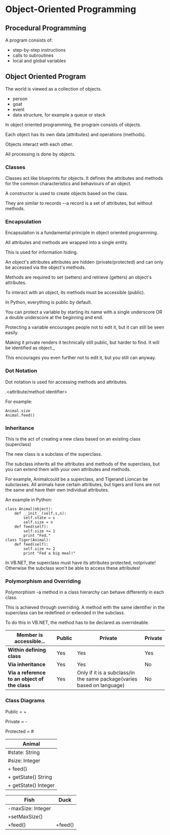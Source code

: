 # Object-Oriented Programming #

## Procedural Programming ##

A program consists of:

- step-by-step instructions
- calls to subroutines
- local and global variables

## Object Oriented Program ##

The world is viewed as a collection of objects.

- person
- goat
- event
- data structure, for example a queue or stack

In object oriented programming, the program consists of objects.

Each object has its own data (attributes) and operations (methods).

Objects interact with each other.

All processing is done by objects.

### Classes ###

Classes act like blueprints for objects. It defines the attributes and methods for the common characteristics and behaviours of an object.

A constructor is used to create objects based on the class.

They are similar to records --a record is a set of attributes, but without methods.

### Encapsulation ###

Encapsulation is a fundamental principle in object oriented programming.

All attributes and methods are wrapped into a single entity.

This is used for information hiding.

An object's attributes attributes are hidden (private/protected) and can only be accessed via the object's methods.

Methods are required to set (setters) and retrieve (getters) an object's attributes.

To interact with an object, its methods must be accessible (public).

In Python, everything is public by default.

You can protect a variable by starting its name with a single underscore OR a double underscore at the beginning and end.

Protecting a variable encourages people not to edit it, but it can still be seen easily.

Making it private renders it technically still public, but harder to find. It will be identified as object._<classname><var name>

This encourages you even further not to edit it, but you still can anyway.

### Dot Notation ###

Dot notation is used for accessing methods and attributes.

<class identifier>.<attribute/method identifier>

For example:
```
Animal.size
Animal.feed()
```

### Inheritance ###

This is the act of creating a new class based on an existing class (superclass)

The new class is a subclass of the superclass.

The subclass inherits all the attributes and methods of the superclass, but you can extend them with your own attributes and methods.

For example, Animalcould be a superclass, and Tigerand Lioncan be subclasses. All animals have certain attributes, but tigers and lions are not the same and have their own individual attributes.

An example in Python:

```
class Animal(object):
    def __init__(self,s,n):
		self.state = s
		self.size = n
	def feed(self):
		self.size += 1
		print "Fed."
class Tiger(Animal):
	def feed(self):
		self.size += 2
		print "Fed a big meal!"
```

In VB.NET, the superclass must have its attributes protected, notprivate! Otherwise the subclass won't be able to access these attributes!

### Polymorphism and Overriding ###

Polymorphism -a method in a class hierarchy can behave differently in each class.

This is achieved through overriding. A method with the same identifier in the superclass can be redefined or extended in the subclass.

To do this in VB.NET, the method has to be declared as overrideable.

|Member is accessible...|Public|Private|Private|
|---------------------------|----------|-----------|-----------|
|**Within defining class**  |Yes   |Yes    |Yes    |
|**Via inheritance**        |Yes   |Yes    |No     |
|**Via a reference to an object of the class**|Yes|Only if it is a subclass/in the same package(varies based on language)|No|

### Class Diagrams ###

Public = +

Private = -

Protected = #

|Animal            |
|------------------|
|#state: String    |
|#size: Integer    |
|+ feed()          |
|+ getState() String|
|+ getState() Integer|

|Fish              |Duck            |
|------------------|----------------|
|-maxSize: Integer |                |
|+setMaxSize()     |                |
|+feed()           |+feed()         |